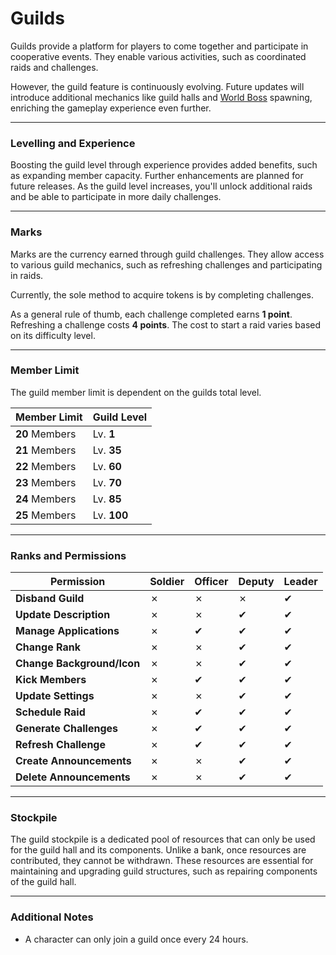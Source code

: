 # Guilds

Guilds provide a platform for players to come together and participate in cooperative events. They enable various activities, such as coordinated raids and challenges.

However, the guild feature is continuously evolving. Future updates will introduce additional mechanics like guild halls and [World Boss](/wiki/activities-and-challenges/world-bosses) spawning, enriching the gameplay experience even further.

-----

### Levelling and Experience

Boosting the guild level through experience provides added benefits, such as expanding member capacity. Further enhancements are planned for future releases. As the guild level increases, you'll unlock additional raids and be able to participate in more daily challenges.

-----

### Marks

Marks are the currency earned through guild challenges. They allow access to various guild mechanics, such as refreshing challenges and participating in raids.

Currently, the sole method to acquire tokens is by completing challenges.

As a general rule of thumb, each challenge completed earns __1 point__. Refreshing a challenge costs __4 points__. The cost to start a raid varies based on its difficulty level.

-----

### Member Limit

The guild member limit is dependent on the guilds total level.

| Member Limit | Guild Level |
| ----- | ----- |
| __20__ Members   | Lv. __1__ |
| __21__ Members | Lv. __35__ |
| __22__ Members | Lv. __60__ |
| __23__ Members | Lv. __70__ |
| __24__ Members | Lv. __85__ |
| __25__ Members | Lv. __100__ | 

------

### Ranks and Permissions

| Permission               | Soldier | Officer | Deputy | Leader |
| ------------------------ | ------- | ------- | ------ | ------ |
| __Disband Guild__          | ✗       | ✗       | ✗    | ✔      | 
| __Update Description__     | ✗       | ✗       | ✔    | ✔      | 
| __Manage Applications__    | ✗       | ✔       | ✔    | ✔      | 
| __Change Rank__            | ✗       | ✗       | ✔    | ✔      | 
| __Change Background/Icon__ | ✗       | ✗       | ✔    | ✔      | 
| __Kick Members__           | ✗       | ✔       | ✔    | ✔      | 
| __Update Settings__        | ✗       | ✗       | ✔    | ✔      | 
| __Schedule Raid__          | ✗       | ✔       | ✔    | ✔      | 
| __Generate Challenges__    | ✗       | ✔       | ✔    | ✔      | 
| __Refresh Challenge__      | ✗       | ✔       | ✔    | ✔      | 
| __Create Announcements__   | ✗       | ✗       | ✔    | ✔      | 
| __Delete Announcements__   | ✗       | ✗       | ✔    | ✔      | 

-------

### Stockpile

The guild stockpile is a dedicated pool of resources that can only be used for the guild hall and its components. Unlike a bank, once resources are contributed, they cannot be withdrawn. These resources are essential for maintaining and upgrading guild structures, such as repairing components of the guild hall.

-------

### Additional Notes

- A character can only join a guild once every 24 hours.

